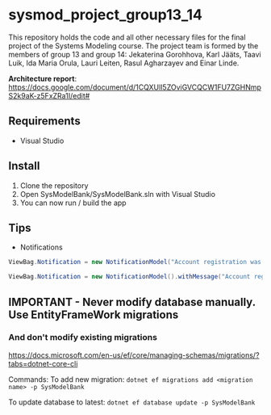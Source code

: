 # sysmod_project_group13_14

This repository holds the code and all other necessary files for the final project of the Systems Modeling course. The project team is formed by the members of group 13 and group 14: Jekaterina Gorohhova, Karl Jääts, Taavi Luik, Ida Maria Orula, Lauri Leiten, Rasul Agharzayev and Einar Linde.

**Architecture report**: https://docs.google.com/document/d/1CQXUlI5ZOviGVCQCW1FU7ZGHNmpS2k9aK-z5FxZRa1I/edit#

## Requirements
* Visual Studio

## Install
1. Clone the repository
2. Open SysModelBank/SysModelBank.sln with Visual Studio
3. You can now run / build the app

## Tips
* Notifications
```C#
ViewBag.Notification = new NotificationModel("Account registration was successful!").asSuccess();
```
```C#
ViewBag.Notification = new NotificationModel().withMessage("Account registration was successful!").asSuccess();
```
## IMPORTANT - Never modify database manually. Use EntityFrameWork migrations 
### And don't modify existing migrations
https://docs.microsoft.com/en-us/ef/core/managing-schemas/migrations/?tabs=dotnet-core-cli

Commands: 
To add new migration: `dotnet ef migrations add <migration name> -p SysModelBank`

To update database to latest: `dotnet ef database update -p SysModelBank`
  
